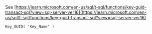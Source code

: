 See [https://learn.microsoft.com/en-us/sql/t-sql/functions/key-guid-transact-sql?view=sql-server-ver16](https://learn.microsoft.com/en-us/sql/t-sql/functions/key-guid-transact-sql?view=sql-server-ver16)
```
Key_GUID( 'Key_Name' )
```
